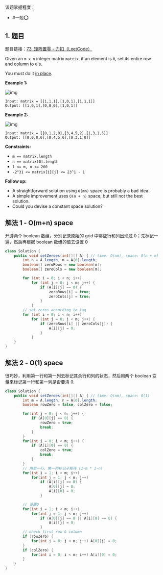 
该题掌握程度：
- #一般⭕️

## 1. 题目
题目链接：[73. 矩阵置零 - 力扣（LeetCode）](https://leetcode.cn/problems/set-matrix-zeroes/)

Given an `m x n` integer matrix `matrix`, if an element is `0`, set its entire row and column to `0`'s.

You must do it [in place](https://en.wikipedia.org/wiki/In-place_algorithm).



**Example 1:**

![img](https://i.hish.top:8/2025/05/08/145521.jpg)

```
Input: matrix = [[1,1,1],[1,0,1],[1,1,1]]
Output: [[1,0,1],[0,0,0],[1,0,1]]
```

**Example 2:**

![img](https://i.hish.top:8/2025/05/08/145521.jpg)

```
Input: matrix = [[0,1,2,0],[3,4,5,2],[1,3,1,5]]
Output: [[0,0,0,0],[0,4,5,0],[0,3,1,0]]
```



**Constraints:**

- `m == matrix.length`
- `n == matrix[0].length`
- `1 <= m, n <= 200`
- `-2^31 <= matrix[i][j] <= 23^1 - 1`



**Follow up:**

- A straightforward solution using `O(mn)` space is probably a bad idea.
- A simple improvement uses `O(m + n)` space, but still not the best solution.
- Could you devise a constant space solution?



## 解法 1 - O(m+n) space

开辟两个 boolean 数组，分别记录原始的 grid 中哪些行和列出现过 0；先标记一遍，然后再根据 boolean 数组的值去设置 0

```java
class Solution {
    public void setZeroes(int[][] A) { // time: O(nm), space: O(n + m)
        int n = A.length, m = A[0].length;
        boolean[] zeroRows = new boolean[n];
        boolean[] zeroCols = new boolean[m];

        for (int i = 0; i < n; i++)
            for (int j = 0; j < m; j++) {
                if (A[i][j] == 0) {
                    zeroRows[i] = true;
                    zeroCols[j] = true;
                }
            }
        // set zeros according to tag
        for (int i = 0; i < n; i++)
            for (int j = 0; j < m; j++) {
                if (zeroRows[i] || zeroCols[j]) {
                    A[i][j] = 0;
                }
            }
    }
}
```



## 解法 2 - O(1) space

很巧妙，利用第一行和第一列去标记其余行和列的状态，然后用两个 boolean 变量来标记第一行和第一列是否要清 0.

```java
class Solution {
    public void setZeroes(int[][] A) { // time: O(nm), space: O(1)
        int m = A.length, n = A[0].length;
        boolean rowZero = false, colZero = false;

        for(int j = 0; j < n; j++) {
            if (A[0][j] == 0) {
                rowZero = true;
                break;
            }
        }
        for(int i = 0; i < m; i++) {
            if (A[i][0] == 0) {
                colZero = true;
                break;
            }
        }
        // 用第一行、第一列标记子矩阵 (1-m * 1-n)
        for(int i = 1; i < m; i++)
            for(int j = 1; j < n; j++)
                if (A[i][j] == 0) {
                    A[0][j] = 0;
                    A[i][0] = 0;
                }

        // 设置0
        for(int i = 1; i < m; i++)
            for(int j = 1; j < n; j++)
                if (A[0][j] == 0 || A[i][0] == 0) {
                    A[i][j] = 0;
                }
        // check first row & column
        if (rowZero) {
            for(int j = 0; j < n; j++) A[0][j] = 0;
        }
        if (colZero) {
            for(int i = 0; i < m; i++) A[i][0] = 0;
        }
    }
}
```

